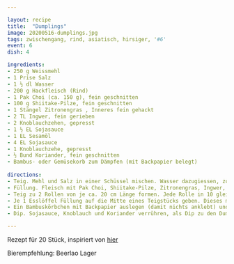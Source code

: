 ```yaml
---

layout: recipe
title:  "Dumplings"
image: 20200516-dumplings.jpg
tags: zwischengang, rind, asiatisch, hirsiger, '#6'
event: 6
dish: 4

ingredients:
- 250 g Weissmehl 
- 1 Prise Salz 
- 1 ½ dl Wasser 
- 200 g Hackfleisch (Rind) 
- 1 Pak Choi (ca. 150 g), fein geschnitten
- 100 g Shiitake-Pilze, fein geschnitten
- 1 Stängel Zitronengras , Inneres fein gehackt
- 2 TL Ingwer, fein gerieben 
- 2 Knoblauchzehen, gepresst 
- 1 ½ EL Sojasauce 
- 1 EL Sesamöl 
- 4 EL Sojasauce 
- 1 Knoblauchzehe, gepresst 
- ½ Bund Koriander, fein geschnitten 
- Bambus- oder Gemüsekorb zum Dämpfen (mit Backpapier belegt)
 
directions:
- Teig. Mehl und Salz in einer Schüssel mischen. Wasser dazugiessen, zu einem geschmeidigen, glatten Teig kneten, zugedeckt bei Raumtemperatur ca. 20 Min. ruhen lassen.
- Füllung. Fleisch mit Pak Choi, Shiitake-Pilze, Zitronengras, Ingwer, Knoblauch, Sojasauce, und Sesamöl gut mischen.
- Teig zu 2 Rollen von je ca. 20 cm Länge formen. Jede Rolle in 10 gleich grosse Stücke schneiden. Teigstücke mit einem Wallholz auf wenig Mehl zu Rondellen von je ca. 12 cm Ø auswallen.
- Je 1 Esslöffel Füllung auf die Mitte eines Teigstücks geben. Dieses mit wenig Wasser bestreichen, die Ränder mit Daumen und Zeigefinger zusammendrücken, in die vorbereiteten Bambuskörbchen füllen.
- Ein Bambuskörbchen mit Backpapier auslegen (damit nichts anklebt) und in eine weite Pfanne stellen, Wasser bis knapp unter den Körbchenboden einfüllen, aufkochen. Zweites Körbchen darauf stellen, zugedeckt bei mittlerer Hitze ca. 5 Min. dämpfen. Position der Körbchen wechseln, ca. 5 Min. fertig dämpfen.
- Dip. Sojasauce, Knoblauch und Koriander verrühren, als Dip zu den Dumplings servieren.  

---
```


Rezept für 20 Stück, inspiriert von [hier](https://fooby.ch/de/rezepte/15171/dumplings)

Bierempfehlung: Beerlao Lager
